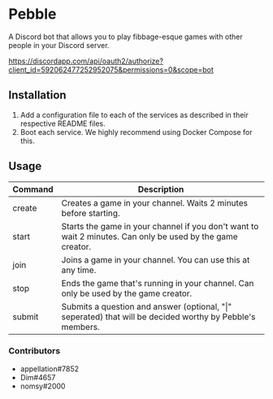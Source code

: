 # Pebble

A Discord bot that allows you to play fibbage-esque games with other people in your Discord server.

https://discordapp.com/api/oauth2/authorize?client_id=592062477252952075&permissions=0&scope=bot

## Installation

1. Add a configuration file to each of the services as described in their respective README files.
2. Boot each service. We highly recommend using Docker Compose for this.

## Usage

| Command | Description |
|---------|------------------------------------------------------------------------------------------------------------|
| create | Creates a game in your channel. Waits 2 minutes before starting. |
| start | Starts the game in your channel if you don't want to wait 2 minutes. Can only be used by the game creator. |
| join | Joins a game in your channel. You can use this at any time. |
| stop | Ends the game that's running in your channel. Can only be used by the game creator. |
| submit | Submits a question and answer (optional, "\|" seperated) that will be decided worthy by Pebble's members. |

### Contributors
- appellation#7852
- Dim#4657
- nomsy#2000
